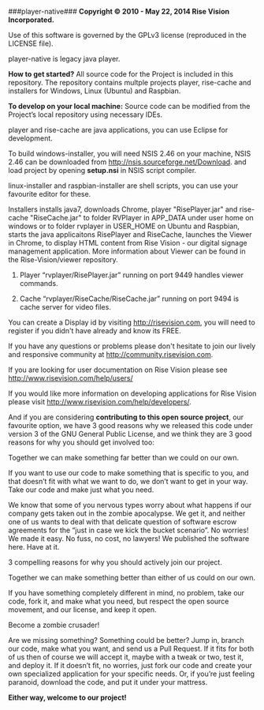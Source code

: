###player-native###
**Copyright © 2010 - May 22, 2014 Rise Vision Incorporated.**

Use of this software is governed by the GPLv3 license (reproduced in the LICENSE file).

player-native is legacy java player. 

**How to get started?**
All source code for the Project is included in this repository. The repository contains multple projects player, rise-cache and installers for Windows, Linux (Ubuntu) and Raspbian.


**To develop on your local machine:**
Source code can be modified from the Project’s local repository using necessary IDEs. 


player and rise-cache are java applications, you can use Eclipse for development.

To build windows-installer, you will need NSIS 2.46 on your machine, NSIS 2.46 can be downloaded from http://nsis.sourceforge.net/Download. and load project by opening **setup.nsi** in NSIS script compiler.

linux-installer and raspbian-installer are shell scripts, you can use your favourite editor for these.

Installers installs java7, downloads Chrome, player "RisePlayer.jar" and rise-cache "RiseCache.jar" to folder RVPlayer in APP_DATA under user home on windows or to folder rvplayer in USER_HOME on Ubuntu and Raspbian, starts the java applicaitons RisePlayer and RiseCache, launches the Viewer in Chrome, to display HTML content from Rise Vision - our digital signage management application. More information about Viewer can be found in the Rise-Vision/viewer repository.

1. Player “rvplayer/RisePlayer.jar” running on port 9449 handles viewer commands.

2. Cache “rvplayer/RiseCache/RiseCache.jar” running on port 9494 is cache server for video files.

You can create a Display id by visiting http://risevision.com, you will need to register if you didn't have already and know its FREE.

If you have any questions or problems please don't hesitate to join our lively and responsive community at http://community.risevision.com.

If you are looking for user documentation on Rise Vision please see http://www.risevision.com/help/users/

If you would like more information on developing applications for Rise Vision please visit http://www.risevision.com/help/developers/. 

And if you are considering **contributing to this open source project**, our favourite option, we have 3 good reasons why we released this code under version 3 of the GNU General Public License, and we think they are 3 good reasons for why you should get involved too:

Together we can make something far better than we could on our own.

If you want to use our code to make something that is specific to you, and that doesn’t fit with what we want to do, we don’t want to get in your way. Take our code and make just what you need.

We know that some of you nervous types worry about what happens if our company gets taken out in the zombie apocalypse. We get it, and neither one of us wants to deal with that delicate question of software escrow agreements for the “just in case we kick the bucket scenario”. No worries! We made it easy. No fuss, no cost, no lawyers! We published the software here. Have at it.

3 compelling reasons for why you should actively join our project. 

Together we can make something better than either of us could on our own. 

If you have something completely different in mind, no problem, take our code, fork it, and make what you need, but respect the open source movement, and our license, and keep it open. 

Become a zombie crusader!

Are we missing something? Something could be better? Jump in, branch our code, make what you want, and send us a Pull Request. If it fits for both of us then of course we will accept it, maybe with a tweak or two, test it, and deploy it. If it doesn’t fit, no worries, just fork our code and create your own specialized application for your specific needs. Or, if you’re just feeling paranoid, download the code, and put it under your mattress.

**Either way, welcome to our project!**
